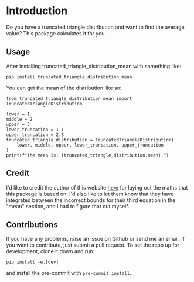 # Introduction

Do you have a truncated triangle distribution and want to find the average value? This package calculates it for you.

## Usage

After installing truncated_triangle_distribution_mean with something like:

```
pip install truncated_triangle_distribution_mean
```
You can get the mean of the distribution like so:

```
from truncated_triangle_distribution_mean import TruncatedTriangleDistribution

lower = 1
middle = 2
upper = 3
lower_truncation = 1.1
upper_truncation = 2.8
truncated_triangle_distribution = TruncatedTriangleDistribution(
    lower, middle, upper, lower_truncation, upper_truncation
)
print(f"The mean is: {truncated_triangle_distribution.mean}.")
```

## Credit

I'd like to credit the author of this website [here](https://mantimantilla.github.io/Truncated-Triangular-Simulation-R/) for laying out the maths that this package is based on. I'd also like to let them know that they have integrated between the incorrect bounds for their third equation in the "mean" section, and I had to figure that out myself.

## Contributions

If you have any problems, raise an issue on Github or send me an email. If you want to contribute, just submit a pull request. To set the repo up for development, clone it down and run:

```
pip install -e.[dev]
```

and install the pre-commit with `pre-commit install`.